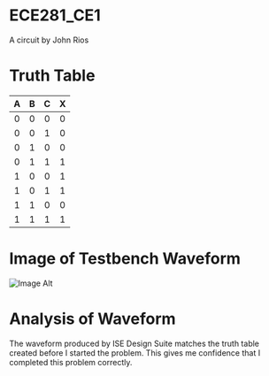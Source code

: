 ECE281_CE1
==========

A circuit by John Rios
# Truth Table

| A | B | C | X |
|:-:|:-:|:-:|:-:|
| 0 | 0 | 0 | 0 |
| 0 | 0 | 1 | 0 |
| 0 | 1 | 0 | 0 |
| 0 | 1 | 1 | 1 |
| 1 | 0 | 0 | 1 |
| 1 | 0 | 1 | 1 |
| 1 | 1 | 0 | 0 |
| 1 | 1 | 1 | 1 |

# Image of Testbench Waveform

![Image Alt](https://github.com/John-Rios/ECE281_CE1/raw/master/Directory-Inside-Repository/TestbenchWaveform.JPG)

# Analysis of Waveform

  The waveform produced by ISE Design Suite matches the truth table created before I started the problem. 
  This gives me confidence that I completed this problem correctly. 
